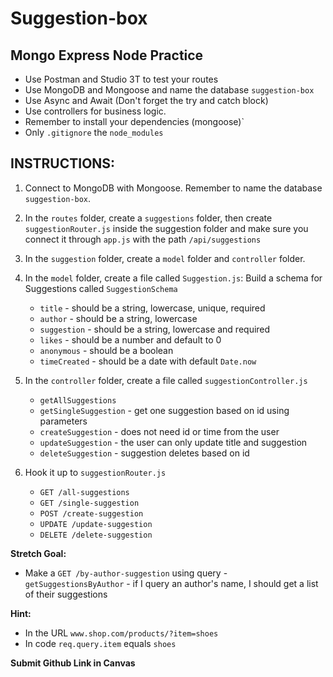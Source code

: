 # Suggestion-box

## Mongo Express Node Practice

- Use Postman and Studio 3T to test your routes
- Use MongoDB and Mongoose and name the database `suggestion-box`
- Use Async and Await (Don't forget the try and catch block)
- Use controllers for business logic.
- Remember to install your dependencies (mongoose)`
- Only `.gitignore` the `node_modules`

## INSTRUCTIONS:
1. Connect to MongoDB with Mongoose. Remember to name the database `suggestion-box`.

2. In the `routes` folder, create a `suggestions` folder, then create `suggestionRouter.js` inside the suggestion folder and make sure you connect it through `app.js` with the path `/api/suggestions`

3. In the `suggestion` folder, create a `model` folder and `controller` folder.

4. In the `model` folder, create a file called `Suggestion.js`: Build a schema for Suggestions called `SuggestionSchema`
   - `title` - should be a string, lowercase, unique, required
   - `author` - should be a string, lowercase
   - `suggestion` - should be a string, lowercase and required
   - `likes` - should be a number and default to 0
   - `anonymous` - should be a boolean
   - `timeCreated` - should be a date with default `Date.now`

5. In the `controller` folder, create a file called `suggestionController.js`
   - `getAllSuggestions`
   - `getSingleSuggestion` - get one suggestion based on id using parameters
   - `createSuggestion` - does not need id or time from the user
   - `updateSuggestion` - the user can only update title and suggestion
   - `deleteSuggestion` - suggestion deletes based on id

6. Hook it up to `suggestionRouter.js`

   - `GET /all-suggestions`
   - `GET /single-suggestion`
   - `POST /create-suggestion`
   - `UPDATE /update-suggestion`
   - `DELETE /delete-suggestion`

**Stretch Goal:**
- Make a `GET /by-author-suggestion` using query - `getSuggestionsByAuthor` - if I query an author's name, I should get a list of their suggestions

**Hint:**
- In the URL `www.shop.com/products/?item=shoes`
- In code `req.query.item` equals `shoes`

**Submit Github Link in Canvas**

